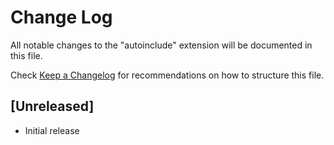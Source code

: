 # Change Log

All notable changes to the "autoinclude" extension will be documented in this file.

Check [Keep a Changelog](http://keepachangelog.com/) for recommendations on how to structure this file.

## [Unreleased]

- Initial release